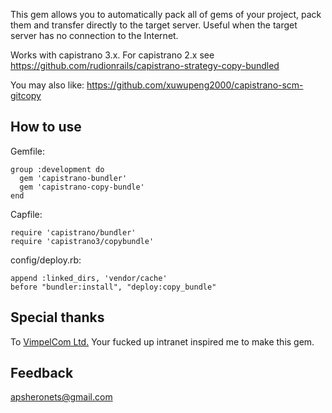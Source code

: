 This gem allows you to automatically pack all of gems of your project, pack them and transfer directly to the target server. Useful when the target server has no connection to the Internet.

Works with capistrano 3.x. For capistrano 2.x see https://github.com/rudionrails/capistrano-strategy-copy-bundled

You may also like: https://github.com/xuwupeng2000/capistrano-scm-gitcopy

How to use
----------

Gemfile:

    group :development do
      gem 'capistrano-bundler'
      gem 'capistrano-copy-bundle'
    end

Capfile:

    require 'capistrano/bundler'
    require 'capistrano3/copybundle'

config/deploy.rb:

    append :linked_dirs, 'vendor/cache'
    before "bundler:install", "deploy:copy_bundle"

Special thanks
--------------

To [VimpelCom Ltd.](http://komar.bitcheese.net/files/vimpelcom.jpg)
Your fucked up intranet inspired me to make this gem.

Feedback
--------

apsheronets@gmail.com

